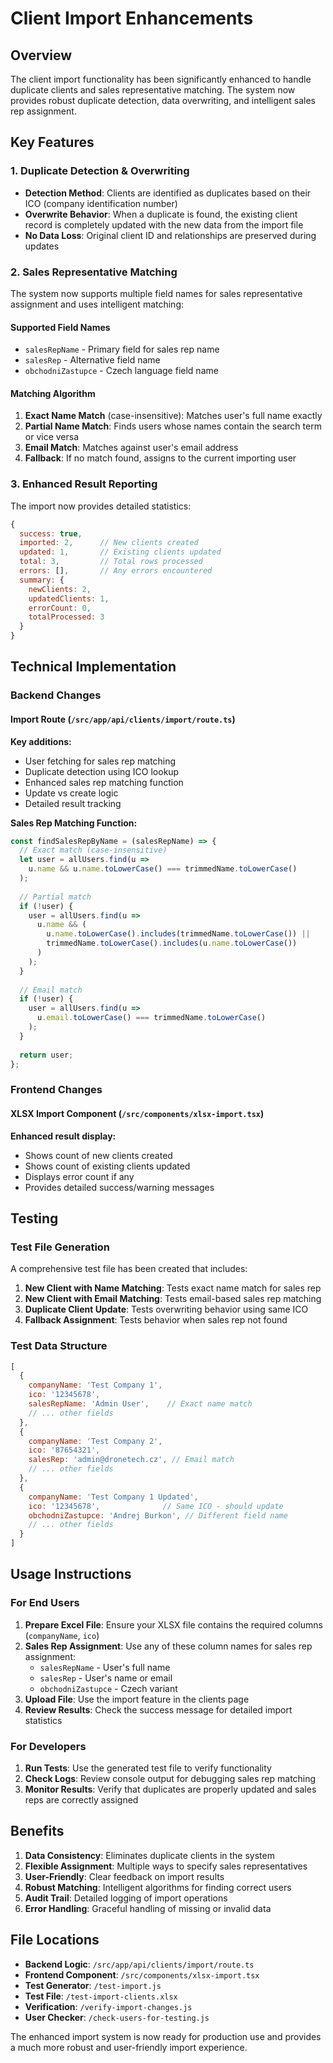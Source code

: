 # Client Import Enhancements

## Overview

The client import functionality has been significantly enhanced to handle duplicate clients and sales representative matching. The system now provides robust duplicate detection, data overwriting, and intelligent sales rep assignment.

## Key Features

### 1. Duplicate Detection & Overwriting

- **Detection Method**: Clients are identified as duplicates based on their ICO (company identification number)
- **Overwrite Behavior**: When a duplicate is found, the existing client record is completely updated with the new data from the import file
- **No Data Loss**: Original client ID and relationships are preserved during updates

### 2. Sales Representative Matching

The system now supports multiple field names for sales representative assignment and uses intelligent matching:

#### Supported Field Names
- `salesRepName` - Primary field for sales rep name
- `salesRep` - Alternative field name  
- `obchodniZastupce` - Czech language field name

#### Matching Algorithm
1. **Exact Name Match** (case-insensitive): Matches user's full name exactly
2. **Partial Name Match**: Finds users whose names contain the search term or vice versa
3. **Email Match**: Matches against user's email address
4. **Fallback**: If no match found, assigns to the current importing user

### 3. Enhanced Result Reporting

The import now provides detailed statistics:

```javascript
{
  success: true,
  imported: 2,      // New clients created
  updated: 1,       // Existing clients updated
  total: 3,         // Total rows processed
  errors: [],       // Any errors encountered
  summary: {
    newClients: 2,
    updatedClients: 1,
    errorCount: 0,
    totalProcessed: 3
  }
}
```

## Technical Implementation

### Backend Changes

#### Import Route (`/src/app/api/clients/import/route.ts`)

**Key additions:**
- User fetching for sales rep matching
- Duplicate detection using ICO lookup
- Enhanced sales rep matching function
- Update vs create logic
- Detailed result tracking

**Sales Rep Matching Function:**
```javascript
const findSalesRepByName = (salesRepName) => {
  // Exact match (case-insensitive)
  let user = allUsers.find(u => 
    u.name && u.name.toLowerCase() === trimmedName.toLowerCase()
  );
  
  // Partial match
  if (!user) {
    user = allUsers.find(u => 
      u.name && (
        u.name.toLowerCase().includes(trimmedName.toLowerCase()) ||
        trimmedName.toLowerCase().includes(u.name.toLowerCase())
      )
    );
  }
  
  // Email match
  if (!user) {
    user = allUsers.find(u => 
      u.email.toLowerCase() === trimmedName.toLowerCase()
    );
  }
  
  return user;
};
```

### Frontend Changes

#### XLSX Import Component (`/src/components/xlsx-import.tsx`)

**Enhanced result display:**
- Shows count of new clients created
- Shows count of existing clients updated
- Displays error count if any
- Provides detailed success/warning messages

## Testing

### Test File Generation

A comprehensive test file has been created that includes:

1. **New Client with Name Matching**: Tests exact name match for sales rep
2. **New Client with Email Matching**: Tests email-based sales rep matching  
3. **Duplicate Client Update**: Tests overwriting behavior using same ICO
4. **Fallback Assignment**: Tests behavior when sales rep not found

### Test Data Structure

```javascript
[
  {
    companyName: 'Test Company 1',
    ico: '12345678',
    salesRepName: 'Admin User',    // Exact name match
    // ... other fields
  },
  {
    companyName: 'Test Company 2', 
    ico: '87654321',
    salesRep: 'admin@dronetech.cz', // Email match
    // ... other fields
  },
  {
    companyName: 'Test Company 1 Updated',
    ico: '12345678',              // Same ICO - should update
    obchodniZastupce: 'Andrej Burkon', // Different field name
    // ... other fields
  }
]
```

## Usage Instructions

### For End Users

1. **Prepare Excel File**: Ensure your XLSX file contains the required columns (`companyName`, `ico`)
2. **Sales Rep Assignment**: Use any of these column names for sales rep assignment:
   - `salesRepName` - User's full name
   - `salesRep` - User's name or email
   - `obchodniZastupce` - Czech variant
3. **Upload File**: Use the import feature in the clients page
4. **Review Results**: Check the success message for detailed import statistics

### For Developers

1. **Run Tests**: Use the generated test file to verify functionality
2. **Check Logs**: Review console output for debugging sales rep matching
3. **Monitor Results**: Verify that duplicates are properly updated and sales reps are correctly assigned

## Benefits

1. **Data Consistency**: Eliminates duplicate clients in the system
2. **Flexible Assignment**: Multiple ways to specify sales representatives
3. **User-Friendly**: Clear feedback on import results
4. **Robust Matching**: Intelligent algorithms for finding correct users
5. **Audit Trail**: Detailed logging of import operations
6. **Error Handling**: Graceful handling of missing or invalid data

## File Locations

- **Backend Logic**: `/src/app/api/clients/import/route.ts`
- **Frontend Component**: `/src/components/xlsx-import.tsx` 
- **Test Generator**: `/test-import.js`
- **Test File**: `/test-import-clients.xlsx`
- **Verification**: `/verify-import-changes.js`
- **User Checker**: `/check-users-for-testing.js`

The enhanced import system is now ready for production use and provides a much more robust and user-friendly import experience.
